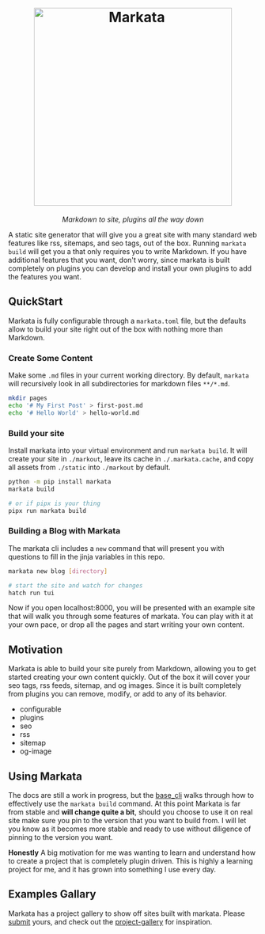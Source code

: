 <h1 align=center>
  <br>
  <a href="https://github.com/WaylonWalker/markata"><img src="https://user-images.githubusercontent.com/22648375/167527193-4e66d537-e78f-44dd-be65-2c1c109adf34.png" alt="Markata" width="400"></a>
</h1>

<p align=center>
  <em>
    Markdown to site, plugins all the way down
  </em>
</p>

A static site generator that will give you a great site with many standard web
features like rss, sitemaps, and seo tags, out of the box. Running `markata
build` will get you a that only requires you to write Markdown. If you have
additional features that you want, don't worry, since markata is built
completely on plugins you can develop and install your own plugins to add the
features you want.

## QuickStart

Markata is fully configurable through a `markata.toml` file, but the defaults
allow to build your site right out of the box with nothing more than Markdown.

### Create Some Content

Make some `.md` files in your current working directory. By default, `markata`
will recursively look in all subdirectories for markdown files `**/*.md`.

```bash
mkdir pages
echo '# My First Post' > first-post.md
echo '# Hello World' > hello-world.md
```

### Build your site

Install markata into your virtual environment and run `markata build`. It will
create your site in `./markout`, leave its cache in `./.markata.cache`, and
copy all assets from `./static` into `./markout` by default.

```bash
python -m pip install markata
markata build

# or if pipx is your thing
pipx run markata build
```

### Building a Blog with Markata

The markata cli includes a `new` command that will present you with questions
to fill in the jinja variables in this repo.

```bash
markata new blog [directory]

# start the site and watch for changes
hatch run tui
```

Now if you open localhost:8000, you will be presented with an example site that
will walk you through some features of markata. You can play with it at
your own pace, or drop all the pages and start writing your own content.

## Motivation

Markata is able to build your site purely from Markdown, allowing you to get
started creating your own content quickly. Out of the box it will cover your
seo tags, rss feeds, sitemap, and og images. Since it is built completely from
plugins you can remove, modify, or add to any of its behavior.

- configurable
- plugins
- seo
- rss
- sitemap
- og-image

## Using Markata

The docs are still a work in progress, but the
[base_cli](https://markata.dev/markata/plugins/base_cli/) walks through how to
effectively use the `markata build` command. At this point Markata is far from
stable and **will change quite a bit**, should you choose to use it on real
site make sure you pin to the version that you want to build from. I will let
you know as it becomes more stable and ready to use without diligence of
pinning to the version you want.

**Honestly** A big motivation for me was wanting to learn and understand how to
create a project that is completely plugin driven. This is highly a learning
project for me, and it has grown into something I use every day.

## Examples Gallary

Markata has a project gallery to show off sites built with markata. Please
[submit](https://github.com/WaylonWalker/markata/issues/78) yours, and check
out the [project-gallery](http://markata.dev/project-gallery/) for inspiration.
